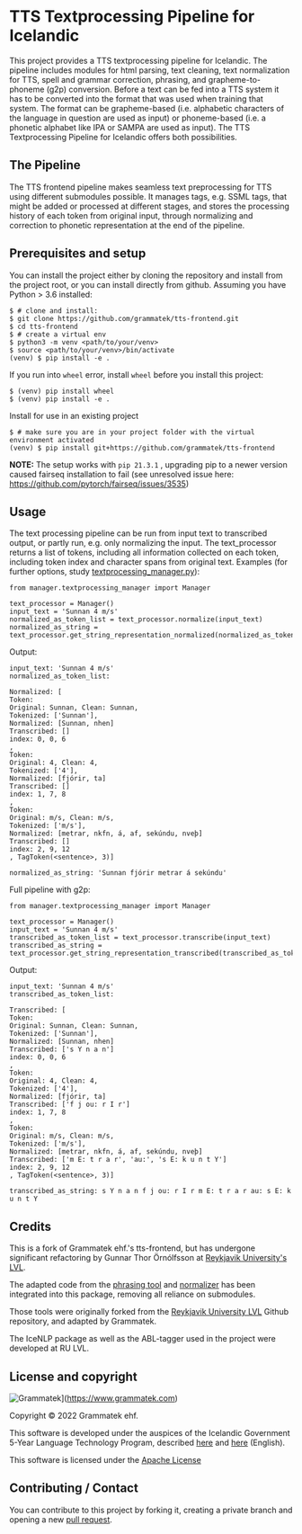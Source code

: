 
# TTS Textprocessing Pipeline for Icelandic

This project provides a TTS textprocessing pipeline for Icelandic. The pipeline includes modules for html parsing, text cleaning, text normalization for TTS, spell and grammar correction, phrasing, and grapheme-to-phoneme (g2p) conversion. Before a text can be fed into a TTS system it has to be converted into the format that was used when training that system. The format can be grapheme-based (i.e. alphabetic characters of the language in question are used as input) or phoneme-based (i.e. a phonetic alphabet like IPA or SAMPA are used as input). The TTS Textprocessing Pipeline for Icelandic offers both possibilities.

## The Pipeline

The TTS frontend pipeline makes seamless text preprocessing for TTS using different submodules possible. It manages tags, e.g. SSML tags, that might be added or processed at different stages, and stores the processing history of each token from original input, through normalizing and correction to phonetic representation at the end of the pipeline.

## Prerequisites and setup

You can install the project either by cloning the repository and install from the project root, or you can install
directly from github. Assuming you have Python > 3.6 installed:

```
$ # clone and install:
$ git clone https://github.com/grammatek/tts-frontend.git
$ cd tts-frontend
$ # create a virtual env
$ python3 -m venv <path/to/your/venv>
$ source <path/to/your/venv>/bin/activate
(venv) $ pip install -e .
```

If you run into ``wheel`` error, install ``wheel`` before you install this project:

```
$ (venv) pip install wheel
$ (venv) pip install -e .
```
Install for use in an existing project

```
$ # make sure you are in your project folder with the virtual environment activated
(venv) $ pip install git+https://github.com/grammatek/tts-frontend
```

**NOTE:** The setup works with `pip 21.3.1` , upgrading pip to a newer version caused fairseq
installation to fail (see unresolved issue here: https://github.com/pytorch/fairseq/issues/3535)

## Usage

The text processing pipeline can be run from input text to transcribed output, or partly run, e.g. only
normalizing the input. The text_processor returns a list of tokens, including all information collected on 
each token, including token index and character spans from original text. Examples (for further options, study 
[textprocessing_manager.py](https://github.com/grammatek/tts-frontend/blob/master/src/manager/textprocessing_manager.py)): 

```
from manager.textprocessing_manager import Manager

text_processor = Manager()
input_text = 'Sunnan 4 m/s'
normalized_as_token_list = text_processor.normalize(input_text)
normalized_as_string = text_processor.get_string_representation_normalized(normalized_as_token_list) 
```

Output:

```
input_text: 'Sunnan 4 m/s'
normalized_as_token_list:

Normalized: [
Token:
Original: Sunnan, Clean: Sunnan,
Tokenized: ['Sunnan'],
Normalized: [Sunnan, nhen]
Transcribed: []
index: 0, 0, 6
, 
Token:
Original: 4, Clean: 4,
Tokenized: ['4'],
Normalized: [fjórir, ta]
Transcribed: []
index: 1, 7, 8
, 
Token:
Original: m/s, Clean: m/s,
Tokenized: ['m/s'],
Normalized: [metrar, nkfn, á, af, sekúndu, nveþ]
Transcribed: []
index: 2, 9, 12
, TagToken(<sentence>, 3)]

normalized_as_string: 'Sunnan fjórir metrar á sekúndu'

```

Full pipeline with g2p:

```
from manager.textprocessing_manager import Manager

text_processor = Manager()
input_text = 'Sunnan 4 m/s'
transcribed_as_token_list = text_processor.transcribe(input_text)
transcribed_as_string = text_processor.get_string_representation_transcribed(transcribed_as_token_list)
```

Output:

```
input_text: 'Sunnan 4 m/s'
transcribed_as_token_list:

Transcribed: [
Token:
Original: Sunnan, Clean: Sunnan,
Tokenized: ['Sunnan'],
Normalized: [Sunnan, nhen]
Transcribed: ['s Y n a n']
index: 0, 0, 6
, 
Token:
Original: 4, Clean: 4,
Tokenized: ['4'],
Normalized: [fjórir, ta]
Transcribed: ['f j ou: r I r']
index: 1, 7, 8
, 
Token:
Original: m/s, Clean: m/s,
Tokenized: ['m/s'],
Normalized: [metrar, nkfn, á, af, sekúndu, nveþ]
Transcribed: ['m E: t r a r', 'au:', 's E: k u n t Y']
index: 2, 9, 12
, TagToken(<sentence>, 3)]

transcribed_as_string: s Y n a n f j ou: r I r m E: t r a r au: s E: k u n t Y
```


## Credits
This is a fork of Grammatek ehf.'s tts-frontend, but has undergone significant refactoring by Gunnar Thor Örnólfsson at [Reykjavik University's 
LVL](https://lvl.ru.is/).

The adapted code from the [phrasing tool](https://github.com/grammatek/phrasing-tool/tree/tts-frontend) and [normalizer](https://github.com/grammatek/regina_normalizer/tree/tts-frontend) has been integrated into this package, removing all reliance on submodules.

Those tools were originally forked from the [Reykjavik University
LVL](https://lvl.ru.is/) Github repository, and adapted by Grammatek.

The IceNLP package as well as the ABL-tagger used in the project were developed at RU LVL.

## License and copyright

![Grammatek](grammatek-logo-small.png)](https://www.grammatek.com)

Copyright © 2022 Grammatek ehf.

This software is developed under the auspices of the Icelandic Government 5-Year Language Technology Program, described
[here](https://www.stjornarradid.is/lisalib/getfile.aspx?itemid=56f6368e-54f0-11e7-941a-005056bc530c) and
[here](https://clarin.is/media/uploads/mlt-en.pdf) (English).

This software is licensed under the [Apache License](LICENSE)

## Contributing / Contact
You can contribute to this project by forking it, creating a private branch and opening a new [pull request](https://github.com/grammatek/tts-frontend/pulls).  